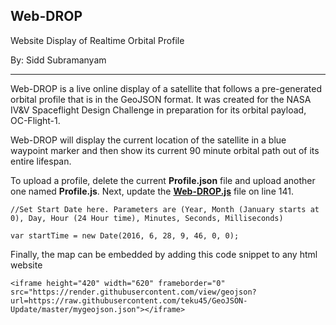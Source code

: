 
## Web-DROP
Website Display of Realtime Orbital Profile 

By: Sidd Subramanyam

----------
Web-DROP is a live online display of a satellite that follows a pre-generated orbital profile that is in the GeoJSON format. It was created for the NASA IV&V Spaceflight Design Challenge in preparation for its orbital payload, OC-Flight-1.

Web-DROP will display the current location of the satellite in a blue waypoint marker and then show its current 90 minute orbital path out of its entire lifespan.

To upload a profile, delete the current **Profile.json**  file and upload another one named **Profile.js**. Next, update the **[Web-DROP.js](https://script.google.com/d/1of5vbl6E2playLiH9KehZVsLCn0RZRDX4hd4c8kryHWdeWkLIogHL8e3/edit?usp=sharing)** file on line 141. 

    //Set Start Date here. Parameters are (Year, Month (January starts at 0), Day, Hour (24 Hour time), Minutes, Seconds, Milliseconds)
    
    var startTime = new Date(2016, 6, 28, 9, 46, 0, 0);

Finally, the map can be embedded by adding this code snippet to any html website



```
<iframe height="420" width="620" frameborder="0" src="https://render.githubusercontent.com/view/geojson?url=https://raw.githubusercontent.com/teku45/GeoJSON-Update/master/mygeojson.json"></iframe>
```



